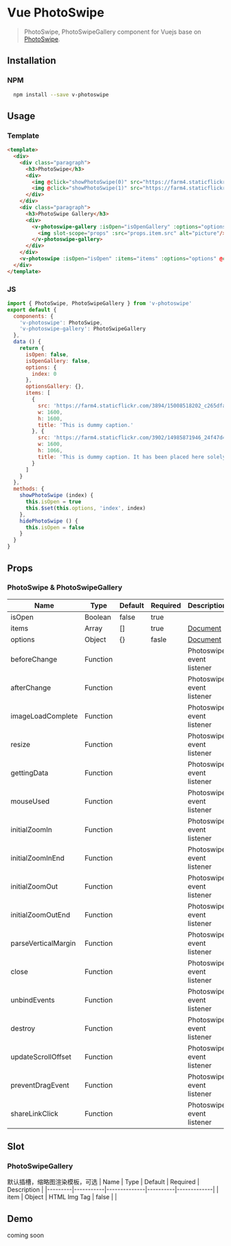 # Vue PhotoSwipe  

> PhotoSwipe, PhotoSwipeGallery component for Vuejs base on [PhotoSwipe](http://photoswipe.com/).

## Installation  

### NPM  
``` bash
  npm install --save v-photoswipe  
```

## Usage  

### Template  

``` html
<template>
  <div>
    <div class="paragraph">
      <h3>PhotoSwipe</h3>
      <div>
        <img @click="showPhotoSwipe(0)" src="https://farm4.staticflickr.com/3894/15008518202_c265dfa55f_h.jpg" alt="">
        <img @click="showPhotoSwipe(1)" src="https://farm4.staticflickr.com/3902/14985871946_24f47d4b53_h.jpg" alt="">
      </div>
    </div>
    <div class="paragraph">
      <h3>PhotoSwipe Gallery</h3>
      <div>
        <v-photoswipe-gallery :isOpen="isOpenGallery" :options="optionsGallery" :items="items">
          <img slot-scope="props" :src="props.item.src" alt="picture"/>
        </v-photoswipe-gallery>
      </div>
    </div>
    <v-photoswipe :isOpen="isOpen" :items="items" :options="options" @close="hidePhotoSwipe"></v-photoswipe>
  </div>
</template>  
```

### JS  

``` js
import { PhotoSwipe, PhotoSwipeGallery } from 'v-photoswipe'
export default {
  components: {
    'v-photoswipe': PhotoSwipe,
    'v-photoswipe-gallery': PhotoSwipeGallery
  },
  data () {
    return {
      isOpen: false,
      isOpenGallery: false,
      options: {
        index: 0
      },
      optionsGallery: {},
      items: [
        {
          src: 'https://farm4.staticflickr.com/3894/15008518202_c265dfa55f_h.jpg',
          w: 1600,
          h: 1600,
          title: 'This is dummy caption.'
        }, {
          src: 'https://farm4.staticflickr.com/3902/14985871946_24f47d4b53_h.jpg',
          w: 1600,
          h: 1066,
          title: 'This is dummy caption. It has been placed here solely to demonstrate the look and feel of finished, typeset text.'
        }
      ]
    }
  },
  methods: {
    showPhotoSwipe (index) {
      this.isOpen = true
      this.$set(this.options, 'index', index)
    },
    hidePhotoSwipe () {
      this.isOpen = false
    }
  }
}  
```

## Props

### PhotoSwipe & PhotoSwipeGallery  

| Name                | Type        | Default | Required | Description               |
|---------------------|-------------|---------|----------|---------------------------|
| isOpen              |  Boolean    | false   | true     |                           |
| items               |  Array      | []      | true     | [Document](http://photoswipe.com/documentation/getting-started.html)                           |
| options             |  Object     |  {}     | fasle    | [Document](http://photoswipe.com/documentation/options.html)                                   |
| beforeChange        | Function    |         |          | Photoswipe event listener |
| afterChange         | Function    |         |          | Photoswipe event listener |
| imageLoadComplete   | Function    |         |          | Photoswipe event listener |
| resize              | Function    |         |          | Photoswipe event listener |
| gettingData         | Function    |         |          | Photoswipe event listener |
| mouseUsed           | Function    |         |          | Photoswipe event listener |
| initialZoomIn       | Function    |         |          | Photoswipe event listener |
| initialZoomInEnd    | Function    |         |          | Photoswipe event listener |
| initialZoomOut      | Function    |         |          | Photoswipe event listener |
| initialZoomOutEnd   | Function    |         |          | Photoswipe event listener |
| parseVerticalMargin | Function    |         |          | Photoswipe event listener |
| close               | Function    |         |          | Photoswipe event listener |
| unbindEvents        | Function    |         |          | Photoswipe event listener |
| destroy             | Function    |         |          | Photoswipe event listener |
| updateScrollOffset  | Function    |         |          | Photoswipe event listener |
| preventDragEvent    | Function    |         |          | Photoswipe event listener |
| shareLinkClick      | Function    |         |          | Photoswipe event listener |


## Slot   

### PhotoSwipeGallery  

默认插槽，缩略图渲染模板，可选
| Name    | Type      | Default      | Required | Description |
|---------|-----------|--------------|----------|-------------|
| item    | Object    | HTML Img Tag | false    |             |


## Demo  

coming soon


